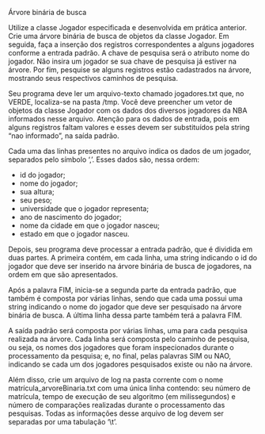 Árvore binária de busca

Utilize a classe Jogador especificada e desenvolvida em prática anterior.
Crie uma árvore binária de busca de objetos da classe Jogador. Em seguida,
faça a inserção dos registros correspondentes a alguns jogadores conforme a
entrada padrão. A chave de pesquisa será o atributo nome do jogador. Não
insira um jogador se sua chave de pesquisa já estiver na árvore. Por fim,
pesquise se alguns registros estão cadastrados na árvore, mostrando seus
respectivos caminhos de pesquisa.

Seu programa deve ler um arquivo-texto chamado jogadores.txt que, no
VERDE, localiza-se na pasta /tmp. Você deve preencher um vetor de objetos
da classe Jogador com os dados dos diversos jogadores da NBA informados
nesse arquivo. Atenção para os dados de entrada, pois em alguns registros
faltam valores e esses devem ser substituídos pela string “nao informado”, na
saída padrão.

Cada uma das linhas presentes no arquivo indica os dados de um jogador,
separados pelo símbolo ‘,’. Esses dados são, nessa ordem:
- id do jogador;
- nome do jogador;
- sua altura;
- seu peso;
- universidade que o jogador representa;
- ano de nascimento do jogador;
- nome da cidade em que o jogador nasceu;
- estado em que o jogador nasceu.

Depois, seu programa deve processar a entrada padrão, que é dividida em duas
partes. A primeira contém, em cada linha, uma string indicando o id do
jogador que deve ser inserido na árvore binária de busca de jogadores, na
ordem em que são apresentados.

Após a palavra FIM, inicia-se a segunda parte da entrada padrão, que também é
composta por várias linhas, sendo que cada uma possui uma string indicando o
nome do jogador que deve ser pesquisado na árvore binária de busca. A última
linha dessa parte também terá a palavra FIM.

A saída padrão será composta por várias linhas, uma para cada pesquisa
realizada na árvore. Cada linha será composta pelo caminho de pesquisa, ou
seja, os nomes dos jogadores que foram inspecionados durante o
processamento da pesquisa; e, no final, pelas palavras SIM ou NAO, indicando
se cada um dos jogadores pesquisados existe ou não na árvore.

Além disso, crie um arquivo de log na pasta corrente com o nome
matrícula_arvoreBinaria.txt com uma única linha contendo: seu número de
matrícula, tempo de execução de seu algoritmo (em milissegundos) e número de
comparações realizadas durante o processamento das pesquisas. Todas as
informações desse arquivo de log devem ser separadas por uma tabulação ‘\t’.